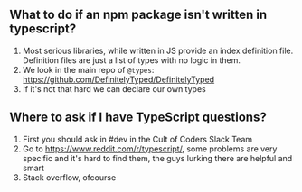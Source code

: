 ## What to do if an npm package isn't written in typescript?

1. Most serious libraries, while written in JS provide an index definition file. Definition files are just a list of types with no logic in them.
2. We look in the main repo of `@types`: https://github.com/DefinitelyTyped/DefinitelyTyped
3. If it's not that hard we can declare our own types

## Where to ask if I have TypeScript questions?

1. First you should ask in #dev in the Cult of Coders Slack Team
2. Go to https://www.reddit.com/r/typescript/, some problems are very specific and it's hard to find them, the guys lurking there are helpful and smart
3. Stack overflow, ofcourse

